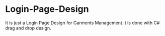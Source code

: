 # Login-Page-Design
It is just a Login Page Design for Garments Management.It is done with C# drag and drop design. 
